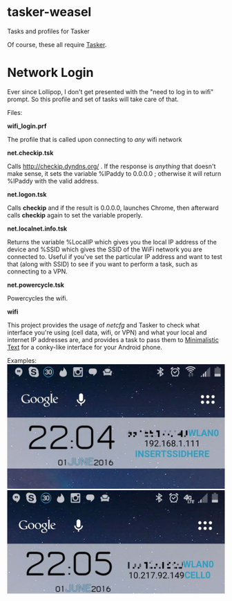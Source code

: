 # tasker-weasel
Tasks and profiles for Tasker

Of course, these all require [Tasker](https://play.google.com/store/apps/details?id=net.dinglisch.android.taskerm&hl=en).

# Network Login

Ever since Lollipop, I don't get presented with the "need to log in to wifi" prompt.  So this profile and set of tasks will take care of that.

Files:  

**wifi_login.prf**

The profile that is called upon connecting to *any* wifi network

**net.checkip.tsk**

Calls http://checkip.dyndns.org/ .  If the response is *anything* that doesn't make sense, it sets the variable %IPaddy to 0.0.0.0 ; otherwise it will return %IPaddy with the valid address.

**net.logon.tsk**

Calls **checkip** and if the result is 0.0.0.0, launches Chrome, then afterward calls **checkip** again to set the variable properly.

**net.localnet.info.tsk**

Returns the variable %LocalIP which gives you the local IP address of the device and %SSID which gives the SSID of the WiFi network you are connected to. Useful if you've set the particular IP address and want to test that (along with SSID) to see if you want to perform a task, such as connecting to a VPN.

**net.powercycle.tsk**

Powercycles the wifi.

**wifi**

This project provides the usage of *netcfg* and Tasker to check what interface you're using (cell data, wifi, or VPN) and what your local and internet IP addresses are, and provides a task to pass them to [Minimalistic Text](https://play.google.com/store/apps/details?id=de.devmil.minimaltext&hl=en) for a conky-like interface for your Android phone.

Examples:  
![Wifi](wifi_mt.jpg?raw=true "With wifi enabled")  
![Cell](cell_mt.jpg?raw=true "With cell enabled")  